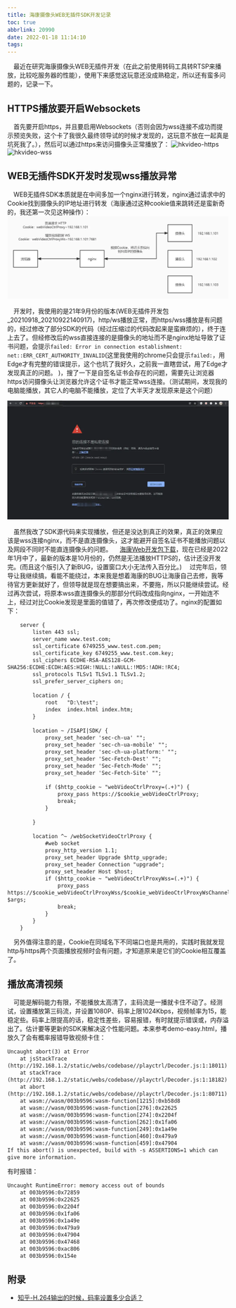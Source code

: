 ```yaml
---
title: 海康摄像头WEB无插件SDK开发记录
toc: true
abbrlink: 20990
date: 2022-01-18 11:14:10
tags:
---
```


&emsp;最近在研究海康摄像头WEB无插件开发（在此之前使用转码工具转RTSP来播放，比较吃服务器的性能），使用下来感觉这玩意还没成熟稳定，所以还有蛮多问题的，记录一下。

## HTTPS播放要开启Websockets
&emsp;首先要开启https，并且要启用Websockets（否则会因为wss连接不成功而提示预览失败，这个卡了我很久最终领导试的时候才发现的，这玩意不放在一起真是坑死我了。），然后可以通过https来访问摄像头正常播放了：
![hkvideo-https](/blog/blog_images/未分类/hkvideo-https.webp)
![hkvideo-wss](/blog/blog_images/未分类/hkvideo-wss.webp)

## WEB无插件SDK开发时发现wss播放异常
&emsp;WEB无插件SDK本质就是在中间多加一个nginx进行转发，nginx通过请求中的Cookie找到摄像头的IP地址进行转发（海康通过这种cookie值来跳转还是蛮新奇的，我还第一次见这种操作）：
![海康无插件SDK转发.webp](/blog_images/未分类/海康无插件SDK转发.webp)

&emsp;开发时，我使用的是21年9月份的版本(WEB无插件开发包_20210918_20210922140917)，http/ws播放正常，而https/wss播放是有问题的，经过修改了部分SDK的代码（经过压缩过的代码改起来是蛮麻烦的），终于连上去了。但经修改后的wss直接连接的是摄像头的地址而不是nginx地址导致了证书问题，会提示`failed: Error in connection establishment: net::ERR_CERT_AUTHORITY_INVALID`(这里我使用的chrome只会提示`failed:`，用Edge才有完整的错误提示，这个也坑了我好久，之前我一直瞎尝试，用了Edge才发现真正的问题。 )，搜了一下是自签名证书会存在的问题，需要先让浏览器https访问摄像头让浏览器允许这个证书才能正常wss连接。（测试期间，发现我的电脑能播放，其它人的电脑不能播放，定位了大半天才发现原来是这个问题）

![浏览器打开自签名证书的网页.webp](/blog_images/未分类/浏览器打开自签名证书的网页.webp)

&emsp;虽然我改了SDK源代码来实现播放，但还是没达到真正的效果，真正的效果应该是wss连接nginx，而不是直连摄像头，这才能避开自签名证书不能播放问题以及网段不同时不能直连摄像头的问题。
&emsp;[海康Web开发包下载](https://open.hikvision.com/download/5cda567cf47ae80dd41a54b3?type=10&id=4c945d18fa5f49638ce517ec32e24e24)，现在已经是2022年1月中了，最新的版本是10月份的，仍然是无法播放HTTPS的，估计还没开发完。(而且这个版引入了新BUG，设置窗口大小无法传入百分比。)
&emsp;过完年后，领导让我继续搞，看能不能绕过，本来我是想着海康的BUG让海康自己去修，我等待官方更新就好了，但领导就是现在想要搞出来，不要拖，所以只能继续尝试。经过再次尝试，将原本wss直连摄像头的那部分代码改成指向nginx，一开始连不上，经过对比Cookie发现是里面的值错了，再次修改便成功了。nginx的配置如下：
```
	server {
		listen 443 ssl;
		server_name www.test.com;
		ssl_certificate 6749255_www.test.com.pem;
		ssl_certificate_key 6749255_www.test.com.key;
		ssl_ciphers ECDHE-RSA-AES128-GCM-SHA256:ECDHE:ECDH:AES:HIGH:!NULL:!aNULL:!MD5:!ADH:!RC4;
		ssl_protocols TLSv1 TLSv1.1 TLSv1.2;
		ssl_prefer_server_ciphers on;

        location / {
		  	root   "D:\test";
            index  index.html index.htm;
		}

        location ~ /ISAPI|SDK/ {
            proxy_set_header 'sec-ch-ua' "";
            proxy_set_header 'sec-ch-ua-mobile' "";
            proxy_set_header 'sec-ch-ua-platform:' "";
            proxy_set_header 'Sec-Fetch-Dest' "";
            proxy_set_header 'Sec-Fetch-Mode' "";
            proxy_set_header 'Sec-Fetch-Site' "";

            if ($http_cookie ~ "webVideoCtrlProxy=(.+)") {
                proxy_pass https://$cookie_webVideoCtrlProxy;
                break;
            }
    
        }

        location ^~ /webSocketVideoCtrlProxy {
            #web socket
            proxy_http_version 1.1;
            proxy_set_header Upgrade $http_upgrade;
            proxy_set_header Connection "upgrade";
            proxy_set_header Host $host;
            if ($http_cookie ~ "webVideoCtrlProxyWss=(.+)") {
                proxy_pass https://$cookie_webVideoCtrlProxyWss/$cookie_webVideoCtrlProxyWsChannel?$args;
                break;
            }
        }
	}
```

&emsp;另外值得注意的是，Cookie在同域名下不同端口也是共用的，实践时我就发现http与https两个页面播放视频时会有问题，才知道原来是它们的Cookie相互覆盖了。


## 播放高清视频
&emsp;可能是解码能力有限，不能播放太高清了，主码流是一播就卡住不动了。经测试，设置播放第三码流，并设置1080P、码率上限1024Kbps，视频帧率为15，能稳定些。码率上限提高的话，稳定性差些，容易报错，有时就提示错误或，内存溢出了。估计要等更新的SDK来解决这个性能问题。本来参考demo-easy.html，播放久了会有概率报错导致视频卡住：
```
Uncaught abort(3) at Error
    at jsStackTrace (http://192.168.1.2/static/webs/codebase//playctrl/Decoder.js:1:18011)
    at stackTrace (http://192.168.1.2/static/webs/codebase//playctrl/Decoder.js:1:18182)
    at abort (http://192.168.1.2/static/webs/codebase//playctrl/Decoder.js:1:80711)
    at wasm://wasm/003b9596:wasm-function[1215]:0xb58d8
    at wasm://wasm/003b9596:wasm-function[276]:0x22625
    at wasm://wasm/003b9596:wasm-function[274]:0x2204f
    at wasm://wasm/003b9596:wasm-function[262]:0x1fa06
    at wasm://wasm/003b9596:wasm-function[249]:0x1a49e
    at wasm://wasm/003b9596:wasm-function[460]:0x479a9
    at wasm://wasm/003b9596:wasm-function[459]:0x47904
If this abort() is unexpected, build with -s ASSERTIONS=1 which can give more information.
```
有时报错：
```
Uncaught RuntimeError: memory access out of bounds
    at 003b9596:0x72859
    at 003b9596:0x22625
    at 003b9596:0x2204f
    at 003b9596:0x1fa06
    at 003b9596:0x1a49e
    at 003b9596:0x479a9
    at 003b9596:0x47904
    at 003b9596:0x47468
    at 003b9596:0xac806
    at 003b9596:0x154e
```

## 附录
- [知乎-H.264输出的时候，码率设置多少合适？](https://www.zhihu.com/question/49460691/answer/221679991)